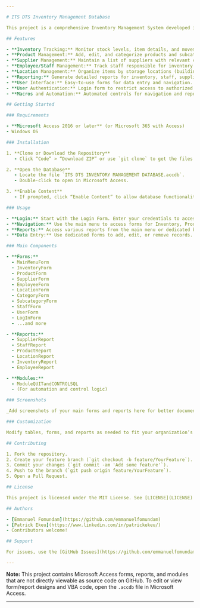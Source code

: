 ```yaml
---

# ITS DTS Inventory Management Database

This project is a comprehensive Inventory Management System developed in Microsoft Access (.accdb). It is designed to help organizations efficiently track and manage inventory, suppliers, products, staff, and locations.

## Features

- **Inventory Tracking:** Monitor stock levels, item details, and movement history.
- **Product Management:** Add, edit, and categorize products and subcategories.
- **Supplier Management:** Maintain a list of suppliers with relevant contact information.
- **Employee/Staff Management:** Track staff responsible for inventory actions.
- **Location Management:** Organize items by storage locations (buildings, rooms, etc.).
- **Reporting:** Generate detailed reports for inventory, staff, suppliers, products, and locations.
- **User Interface:** Easy-to-use forms for data entry and navigation.
- **User Authentication:** Login form to restrict access to authorized users.
- **Macros and Automation:** Automated controls for navigation and reporting.

## Getting Started

### Requirements

- **Microsoft Access 2016 or later** (or Microsoft 365 with Access)
- Windows OS

### Installation

1. **Clone or Download the Repository**
   - Click “Code” > “Download ZIP” or use `git clone` to get the files.

2. **Open the Database**
   - Locate the file `ITS DTS INVENTORY MANAGEMENT DATABASE.accdb`.
   - Double-click to open in Microsoft Access.

3. **Enable Content**
   - If prompted, click “Enable Content” to allow database functionality/Macros.

### Usage

- **Login:** Start with the Login Form. Enter your credentials to access the main menu.
- **Navigation:** Use the main menu to access forms for Inventory, Products, Suppliers, Employees, Locations, Categories, and Subcategories.
- **Reports:** Access various reports from the main menu or dedicated buttons on forms.
- **Data Entry:** Use dedicated forms to add, edit, or remove records.

### Main Components

- **Forms:**  
  - MainMenuForm  
  - InventoryForm  
  - ProductForm  
  - SupplierForm  
  - EmployeeForm  
  - LocationForm  
  - CategoryForm  
  - SubcategoryForm  
  - StaffForm  
  - UserForm  
  - LogInForm  
  - ...and more

- **Reports:**  
  - SupplierReport  
  - StaffReport  
  - ProductReport  
  - LocationReport  
  - InventoryReport  
  - EmployeeReport  

- **Modules:**  
  - ModuleQUITandCONTROLSQL  
  - (For automation and control logic)

### Screenshots

_Add screenshots of your main forms and reports here for better documentation._

### Customization

Modify tables, forms, and reports as needed to fit your organization’s requirements. Use the built-in Visual Basic for Applications (VBA) editor for advanced customization.

## Contributing

1. Fork the repository.
2. Create your feature branch (`git checkout -b feature/YourFeature`).
3. Commit your changes (`git commit -am 'Add some feature'`).
4. Push to the branch (`git push origin feature/YourFeature`).
5. Open a Pull Request.

## License

This project is licensed under the MIT License. See [LICENSE](LICENSE) for details.

## Authors

- [Emmanuel Fomundam](https://github.com/emmanuelfomundam)
- [Patrick Ekeu](https://www.linkedin.com/in/patrickekeu/)
- Contributors welcome!

## Support

For issues, use the [GitHub Issues](https://github.com/emmanuelfomundam/Inventory-Management-Database/issues) page.

---
```


**Note:** This project contains Microsoft Access forms, reports, and modules that are not directly viewable as source code on GitHub. To edit or view form/report designs and VBA code, open the `.accdb` file in Microsoft Access.

---
